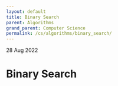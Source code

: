 ```yaml
---
layout: default
title: Binary Search
parent: Algorithms
grand_parent: Computer Science
permalink: /cs/algorithms/binary_search/
---
```


28 Aug 2022
# Binary Search
